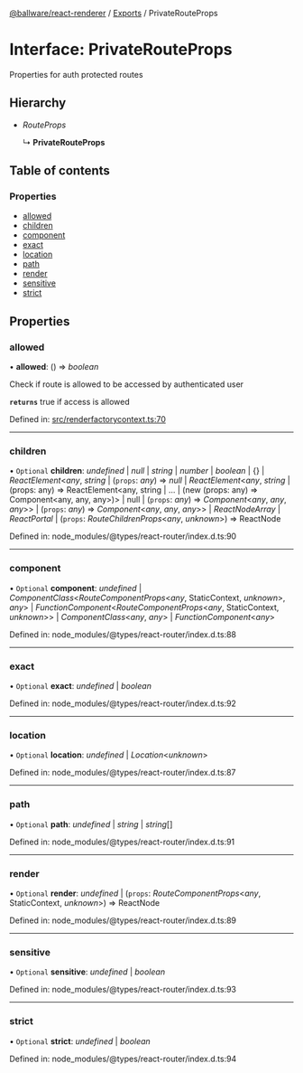 [@ballware/react-renderer](../README.md) / [Exports](../modules.md) / PrivateRouteProps

# Interface: PrivateRouteProps

Properties for auth protected routes

## Hierarchy

* *RouteProps*

  ↳ **PrivateRouteProps**

## Table of contents

### Properties

- [allowed](privaterouteprops.md#allowed)
- [children](privaterouteprops.md#children)
- [component](privaterouteprops.md#component)
- [exact](privaterouteprops.md#exact)
- [location](privaterouteprops.md#location)
- [path](privaterouteprops.md#path)
- [render](privaterouteprops.md#render)
- [sensitive](privaterouteprops.md#sensitive)
- [strict](privaterouteprops.md#strict)

## Properties

### allowed

• **allowed**: () => *boolean*

Check if route is allowed to be accessed by authenticated user

**`returns`** true if access is allowed

Defined in: [src/renderfactorycontext.ts:70](https://github.com/frankball/ballware-react-renderer/blob/762165e/src/renderfactorycontext.ts#L70)

___

### children

• `Optional` **children**: *undefined* \| *null* \| *string* \| *number* \| *boolean* \| {} \| *ReactElement*<*any*, *string* \| (`props`: *any*) => *null* \| *ReactElement*<*any*, *string* \| (props: any) =\> ReactElement<any, string \| ... \| (new (props: any) =\> Component<any, any, any\>)\> \| null \| (`props`: *any*) => *Component*<*any*, *any*, *any*\>\> \| (`props`: *any*) => *Component*<*any*, *any*, *any*\>\> \| *ReactNodeArray* \| *ReactPortal* \| (`props`: *RouteChildrenProps*<*any*, *unknown*\>) => ReactNode

Defined in: node_modules/@types/react-router/index.d.ts:90

___

### component

• `Optional` **component**: *undefined* \| *ComponentClass*<*RouteComponentProps*<*any*, StaticContext, *unknown*\>, *any*\> \| *FunctionComponent*<*RouteComponentProps*<*any*, StaticContext, *unknown*\>\> \| *ComponentClass*<*any*, *any*\> \| *FunctionComponent*<*any*\>

Defined in: node_modules/@types/react-router/index.d.ts:88

___

### exact

• `Optional` **exact**: *undefined* \| *boolean*

Defined in: node_modules/@types/react-router/index.d.ts:92

___

### location

• `Optional` **location**: *undefined* \| *Location*<*unknown*\>

Defined in: node_modules/@types/react-router/index.d.ts:87

___

### path

• `Optional` **path**: *undefined* \| *string* \| *string*[]

Defined in: node_modules/@types/react-router/index.d.ts:91

___

### render

• `Optional` **render**: *undefined* \| (`props`: *RouteComponentProps*<*any*, StaticContext, *unknown*\>) => ReactNode

Defined in: node_modules/@types/react-router/index.d.ts:89

___

### sensitive

• `Optional` **sensitive**: *undefined* \| *boolean*

Defined in: node_modules/@types/react-router/index.d.ts:93

___

### strict

• `Optional` **strict**: *undefined* \| *boolean*

Defined in: node_modules/@types/react-router/index.d.ts:94
